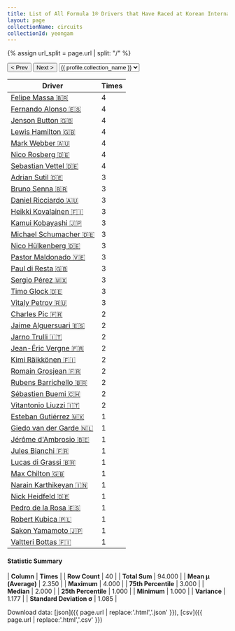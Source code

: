 ```yaml
---
title: List of All Formula 1® Drivers that Have Raced at Korean International Circuit
layout: page
collectionName: circuits
collectionId: yeongam
---
```


{% assign url_split = page.url | split: "/" %}
<div id="collection-navigation">
<button onclick="selector.options[selector.selectedIndex-1].value && (window.location = selector.options[selector.selectedIndex-1].value);">&lt; Prev</button>
<button onclick="selector.options[selector.selectedIndex+1].value && (window.location = selector.options[selector.selectedIndex+1].value);">Next &gt;</button>
<select id="selector" onchange="this.options[this.selectedIndex].value && (window.location = this.options[this.selectedIndex].value);">
  {% for collectionId in site.data[page.collectionName].refs %}
    {% if collectionId == page.collectionId %}
      {% assign selected = "selected" %}
    {% else %}
      {% assign selected = "" %}
    {% endif %}
    {% assign profile = site.data[page.collectionName][collectionId].profile %}
    <option value="/f1/{{ page.collectionName }}/{{ collectionId }}/{{ url_split[4] }}" {{ selected }}>{{ profile.collection_name }}</option>
  {% endfor %}
</select>
</div>

| Driver | Times |
|--|--|
| [Felipe Massa 🇧🇷](/f1/drivers/massa) | 4 |
| [Fernando Alonso 🇪🇸](/f1/drivers/alonso) | 4 |
| [Jenson Button 🇬🇧](/f1/drivers/button) | 4 |
| [Lewis Hamilton 🇬🇧](/f1/drivers/hamilton) | 4 |
| [Mark Webber 🇦🇺](/f1/drivers/webber) | 4 |
| [Nico Rosberg 🇩🇪](/f1/drivers/rosberg) | 4 |
| [Sebastian Vettel 🇩🇪](/f1/drivers/vettel) | 4 |
| [Adrian Sutil 🇩🇪](/f1/drivers/sutil) | 3 |
| [Bruno Senna 🇧🇷](/f1/drivers/bruno_senna) | 3 |
| [Daniel Ricciardo 🇦🇺](/f1/drivers/ricciardo) | 3 |
| [Heikki Kovalainen 🇫🇮](/f1/drivers/kovalainen) | 3 |
| [Kamui Kobayashi 🇯🇵](/f1/drivers/kobayashi) | 3 |
| [Michael Schumacher 🇩🇪](/f1/drivers/michael_schumacher) | 3 |
| [Nico Hülkenberg 🇩🇪](/f1/drivers/hulkenberg) | 3 |
| [Pastor Maldonado 🇻🇪](/f1/drivers/maldonado) | 3 |
| [Paul di Resta 🇬🇧](/f1/drivers/resta) | 3 |
| [Sergio Pérez 🇲🇽](/f1/drivers/perez) | 3 |
| [Timo Glock 🇩🇪](/f1/drivers/glock) | 3 |
| [Vitaly Petrov 🇷🇺](/f1/drivers/petrov) | 3 |
| [Charles Pic 🇫🇷](/f1/drivers/pic) | 2 |
| [Jaime Alguersuari 🇪🇸](/f1/drivers/alguersuari) | 2 |
| [Jarno Trulli 🇮🇹](/f1/drivers/trulli) | 2 |
| [Jean-Éric Vergne 🇫🇷](/f1/drivers/vergne) | 2 |
| [Kimi Räikkönen 🇫🇮](/f1/drivers/raikkonen) | 2 |
| [Romain Grosjean 🇫🇷](/f1/drivers/grosjean) | 2 |
| [Rubens Barrichello 🇧🇷](/f1/drivers/barrichello) | 2 |
| [Sébastien Buemi 🇨🇭](/f1/drivers/buemi) | 2 |
| [Vitantonio Liuzzi 🇮🇹](/f1/drivers/liuzzi) | 2 |
| [Esteban Gutiérrez 🇲🇽](/f1/drivers/gutierrez) | 1 |
| [Giedo van der Garde 🇳🇱](/f1/drivers/garde) | 1 |
| [Jérôme d'Ambrosio 🇧🇪](/f1/drivers/ambrosio) | 1 |
| [Jules Bianchi 🇫🇷](/f1/drivers/jules_bianchi) | 1 |
| [Lucas di Grassi 🇧🇷](/f1/drivers/grassi) | 1 |
| [Max Chilton 🇬🇧](/f1/drivers/chilton) | 1 |
| [Narain Karthikeyan 🇮🇳](/f1/drivers/karthikeyan) | 1 |
| [Nick Heidfeld 🇩🇪](/f1/drivers/heidfeld) | 1 |
| [Pedro de la Rosa 🇪🇸](/f1/drivers/rosa) | 1 |
| [Robert Kubica 🇵🇱](/f1/drivers/kubica) | 1 |
| [Sakon Yamamoto 🇯🇵](/f1/drivers/yamamoto) | 1 |
| [Valtteri Bottas 🇫🇮](/f1/drivers/bottas) | 1 |

#### Statistic Summary

| **Column** | **Times** |
| **Row Count** | 40 |
| **Total Sum** | 94.000 |
| **Mean μ (Average)** | 2.350 |
| **Maximum** | 4.000 |
| **75th Percentile** | 3.000 |
| **Median** | 2.000 |
| **25th Percentile** | 1.000 |
| **Minimum** | 1.000 |
| **Variance** | 1.177 |
| **Standard Deviation σ** | 1.085 |

Download data: [json]({{ page.url | replace:'.html','.json' }}), [csv]({{ page.url | replace:'.html','.csv' }})
